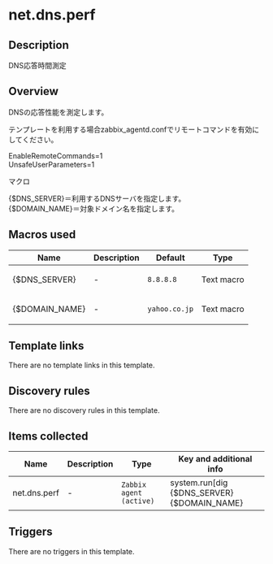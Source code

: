 # net.dns.perf

## Description

DNS応答時間測定

## Overview

DNSの応答性能を測定します。


テンプレートを利用する場合zabbix\_agentd.confでリモートコマンドを有効にしてください。


EnableRemoteCommands=1  
UnsafeUserParameters=1


マクロ


{$DNS\_SERVER}＝利用するDNSサーバを指定します。  
{$DOMAIN\_NAME}＝対象ドメイン名を指定します。  




## Macros used

|Name|Description|Default|Type|
|----|-----------|-------|----|
|{$DNS_SERVER}|<p>-</p>|`8.8.8.8`|Text macro|
|{$DOMAIN_NAME}|<p>-</p>|`yahoo.co.jp`|Text macro|
## Template links

There are no template links in this template.

## Discovery rules

There are no discovery rules in this template.

## Items collected

|Name|Description|Type|Key and additional info|
|----|-----------|----|----|
|net.dns.perf|<p>-</p>|`Zabbix agent (active)`|system.run[dig {$DNS_SERVER} {$DOMAIN_NAME} |grep Query |awk 'END{print$4}']<p>Update: 600</p>|
## Triggers

There are no triggers in this template.

